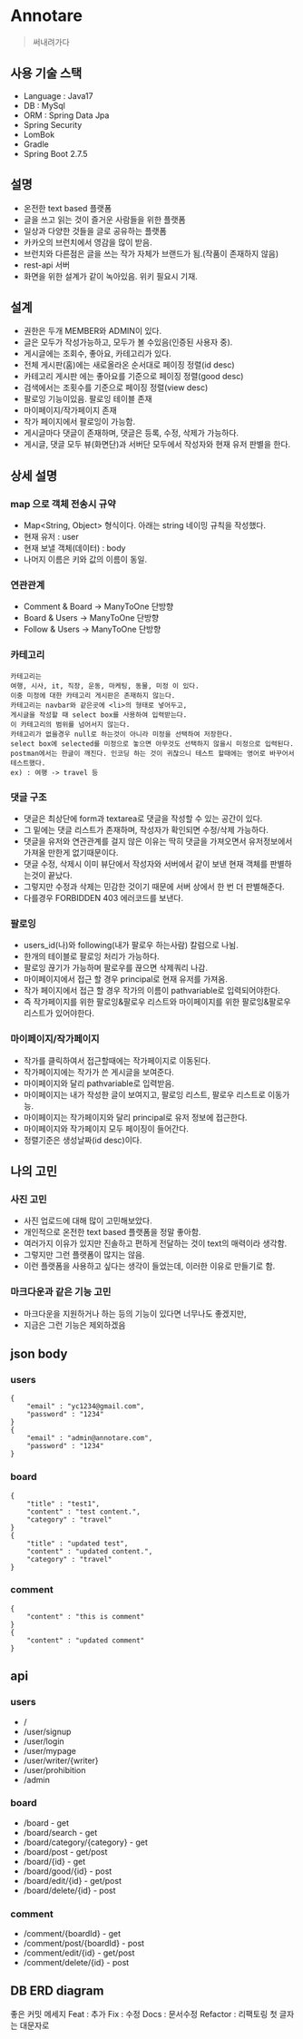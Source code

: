 # Annotare 
> 써내려가다

## 사용 기술 스택
* Language : Java17
* DB : MySql
* ORM : Spring Data Jpa
* Spring Security
* LomBok
* Gradle
* Spring Boot 2.7.5

## 설명
* 온전한 text based 플랫폼
* 글을 쓰고 읽는 것이 즐거운 사람들을 위한 플랫폼
* 일상과 다양한 것들을 글로 공유하는 플랫폼
* 카카오의 브런치에서 영감을 많이 받음.
* 브런치와 다른점은 글을 쓰는 작가 자체가 브랜드가 됨.(작품이 존재하지 않음)
* rest-api 서버
* 화면을 위한 설계가 같이 녹아있음.
위키 필요시 기재.

## 설계
* 권한은 두개 MEMBER와 ADMIN이 있다.
* 글은 모두가 작성가능하고, 모두가 볼 수있음(인증된 사용자 중).
* 게시글에는 조회수, 좋아요, 카테고리가 있다.
* 전체 게시판(홈)에는 새로올라온 순서대로 페이징 정렬(id desc)
* 카테고리 게시판 에는 좋아요를 기준으로 페이징 정렬(good desc)
* 검색에서는 조횟수를 기준으로 페이징 정렬(view desc)
* 팔로잉 기능이있음. 팔로잉 테이블 존재
* 마이페이지/작가페이지 존재
* 작가 페이지에서 팔로잉이 가능함.
* 게시글마다 댓글이 존재하며, 댓글은 등록, 수정, 삭제가 가능하다.
* 게시글, 댓글 모두 뷰(화면단)과 서버단 모두에서 작성자와 현재 유저 판별을 한다.

## 상세 설명
### map 으로 객체 전송시 규약
* Map<String, Object> 형식이다. 아래는 string 네이밍 규칙을 작성했다.
* 현재 유저 : user
* 현재 보낼 객체(데이터) : body
* 나머지 이름은 키와 값의 이름이 동일.
### 연관관계
* Comment & Board -> ManyToOne 단방향
* Board & Users -> ManyToOne 단방향
* Follow & Users -> ManyToOne 단방향
### 카테고리
```
카테고리는 
여행, 시사, it, 직장, 운동, 마케팅, 동물, 미정 이 있다. 
이중 미정에 대한 카테고리 게시판은 존재하지 않는다.
카테고리는 navbar와 같은곳에 <li>의 형태로 넣어두고,
게시글을 작성할 때 select box를 사용하여 입력받는다. 
이 카테고리의 범위를 넘어서지 않는다. 
카테고리가 없을경우 null로 하는것이 아니라 미정을 선택하여 저장한다.
select box에 selected를 미정으로 놓으면 아무것도 선택하지 않을시 미정으로 입력된다.
postman에서는 한글이 깨진다. 인코딩 하는 것이 귀찮으니 테스트 할때에는 영어로 바꾸어서 테스트했다.
ex) : 여행 -> travel 등
```
### 댓글 구조
* 댓글은 최상단에 form과 textarea로 댓글을 작성할 수 있는 공간이 있다.
* 그 밑에는 댓글 리스트가 존재하며, 작성자가 확인되면 수정/삭제 가능하다.
* 댓글을 유저와 연관관계를 걸지 않은 이유는 딱히 댓글을 가져오면서 유저정보에서 가져올 만한게 없기때문이다.
* 댓글 수정, 삭제시 이미 뷰단에서 작성자와 서버에서 같이 보낸 현재 객체를 판별하는것이 끝났다.
* 그렇지만 수정과 삭제는 민감한 것이기 때문에 서버 상에서 한 번 더 판별해준다.
* 다를경우 FORBIDDEN 403 에러코드를 보낸다.
### 팔로잉
* users_id(나)와 following(내가 팔로우 하는사람) 칼럼으로 나뉨.
* 한개의 테이블로 팔로잉 처리가 가능하다.
* 팔로잉 끊기가 가능하며 팔로우를 끊으면 삭제쿼리 나감.
* 마이페이지에서 접근 할 경우 principal로 현재 유저를 가져옴.
* 작가 페이지에서 접근 할 경우 작가의 이름이 pathvariable로 입력되어야한다.
* 즉 작가페이지를 위한 팔로잉&팔로우 리스트와 마이페이지를 위한 팔로잉&팔로우 리스트가 있어야한다.
### 마이페이지/작가페이지
* 작가를 클릭하여서 접근할때에는 작가페이지로 이동된다.
* 작가페이지에는 작가가 쓴 게시글을 보여준다. 
* 마이페이지와 달리 pathvariable로 입력받음.
* 마이페이지는 내가 작성한 글이 보여지고, 팔로잉 리스트, 팔로우 리스트로 이동가능.
* 마이페이지는 작가페이지와 달리 principal로 유저 정보에 접근한다.
* 마이페이지와 작가페이지 모두 페이징이 들어간다.
* 정렬기준은 생성날짜(id desc)이다.

## 나의 고민
### 사진 고민
* 사진 업로드에 대해 많이 고민해보았다.
* 개인적으로 온전한 text based 플랫폼을 정말 좋아함.
* 여러가지 이유가 있지만 진솔하고 편하게 전달하는 것이 text의 매력이라 생각함.
* 그렇지만 그런 플랫폼이 많지는 않음.
* 이런 플랫폼을 사용하고 싶다는 생각이 들었는데, 이러한 이유로 만들기로 함.
### 마크다운과 같은 기능 고민
* 마크다운을 지원하거나 하는 등의 기능이 있다면 너무나도 좋겠지만,
* 지금은 그런 기능은 제외하겠음

## json body
### users
```
{
    "email" : "yc1234@gmail.com",
    "password" : "1234"
}
{
    "email" : "admin@annotare.com",
    "password" : "1234"
}
```
### board
```
{
    "title" : "test1",
    "content" : "test content.",
    "category" : "travel"
}
{
    "title" : "updated test",
    "content" : "updated content.",
    "category" : "travel"
}
```
### comment
```
{
    "content" : "this is comment"
}
{
    "content" : "updated comment"
}
```

## api
### users
* /
* /user/signup
* /user/login
* /user/mypage
* /user/writer/{writer}
* /user/prohibition
* /admin
### board
* /board - get
* /board/search - get
* /board/category/{category} - get
* /board/post - get/post
* /board/{id} - get
* /board/good/{id} - post
* /board/edit/{id} - get/post
* /board/delete/{id} - post
### comment
* /comment/{boardId} - get
* /comment/post/{boardId} - post
* /comment/edit/{id} - get/post
* /comment/delete/{id} - post

## DB ERD diagram

좋은 커밋 메세지
Feat : 추가
Fix : 수정
Docs : 문서수정
Refactor : 리팩토링
첫 글자는 대문자로